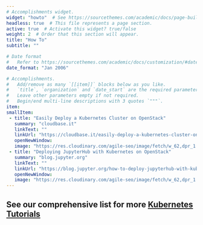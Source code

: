 ```yaml
---
# Accomplishments widget.
widget: "howto"  # See https://sourcethemes.com/academic/docs/page-builder/
headless: true  # This file represents a page section.
active: true  # Activate this widget? true/false
weight: 2  # Order that this section will appear.
title: "How To"
subtitle: ""

# Date format
#   Refer to https://sourcethemes.com/academic/docs/customization/#date-format
date_format: "Jan 2006"

# Accomplishments.
#   Add/remove as many `[[item]]` blocks below as you like.
#   `title`, `organization` and `date_start` are the required parameters.
#   Leave other parameters empty if not required.
#   Begin/end multi-line descriptions with 3 quotes `"""`.
item: 
smallItem: 
 - title: "Easily Deploy a Kubernetes Cluster on OpenStack"
   summary: "cloudbase.it"
   linkText: ""
   linkUrl: "https://cloudbase.it/easily-deploy-a-kubernetes-cluster-on-openstack/" 
   openNewWindow: 
   image: "https://res.cloudinary.com/agile-seo/image/fetch/w_62,dpr_1.0,d_blank_am8gzx.png/https%3A%2F%2Flogo.clearbit.com%2Fcloudbase.it%3Fsize%3D250"
 - title: "Deploying JupyterHub with Kubernetes on OpenStack"
   summary: "blog.jupyter.org"
   linkText: ""
   linkUrl: "https://blog.jupyter.org/how-to-deploy-jupyterhub-with-kubernetes-on-openstack-f8f6120d4b1" 
   openNewWindow: 
   image: "https://res.cloudinary.com/agile-seo/image/fetch/w_62,dpr_1.0,d_blank_am8gzx.png/https%3A%2F%2Flogo.clearbit.com%2Fblog.jupyter.org%3Fsize%3D250"
---
```


## See our comprehensive list for more [Kubernetes Tutorials](https://www.aquasec.com/wiki/display/containers/70+Best+Kubernetes+Tutorials)
